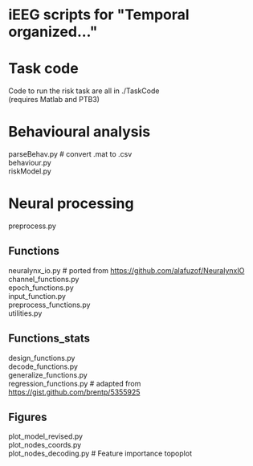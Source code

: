 # iEEG scripts for "Temporal organized..."

# Task code
Code to run the risk task are all in ./TaskCode  
(requires Matlab and PTB3)

# Behavioural analysis
parseBehav.py # convert .mat to .csv  
behaviour.py  
riskModel.py  

# Neural processing
preprocess.py    

## Functions 
neuralynx_io.py # ported from https://github.com/alafuzof/NeuralynxIO  
channel_functions.py  
epoch_functions.py  
input_function.py  
preprocess_functions.py  
utilities.py  

## Functions_stats
design_functions.py  
decode_functions.py  
generalize_functions.py  
regression_functions.py # adapted from https://gist.github.com/brentp/5355925  

## Figures 
plot_model_revised.py  
plot_nodes_coords.py  
plot_nodes_decoding.py # Feature importance topoplot  

